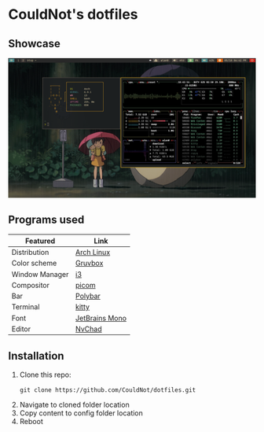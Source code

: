# CouldNot's dotfiles

## Showcase
![Sysinfo](./.assets/sysinfo.png)

## Programs used
| Featured       | Link                                          |
| ---------------| ----------------------------------------------|
| Distribution   | [Arch Linux](https://www.archlinux.org)       |
| Color scheme   | [Gruvbox](https://github.com/morhetz/gruvbox) |
| Window Manager | [i3](https://www.i3wm.org)                    |
| Compositor     | [picom](https://github.com/yshui/picom)       |
| Bar            | [Polybar](https://github.com/polybar/polybar) |
| Terminal       | [kitty](https://github.com/kovidgoyal/kitty)  |
| Font           | [JetBrains Mono](https://www.jetbrains.com/lp/mono/)  |
| Editor         | [NvChad](https://nvchad.com/)                 |

## Installation
1. Clone this repo:
    ```shell
    git clone https://github.com/CouldNot/dotfiles.git
    ```
2. Navigate to cloned folder location
3. Copy content to config folder location
4. Reboot
